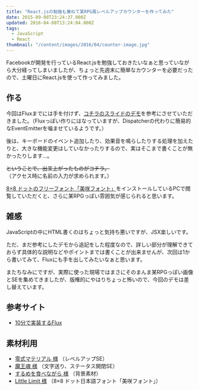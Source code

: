 ```yaml
---
title: "React.jsの勉強も兼ねて某RPG風レベルアップカウンターを作ってみた"
date: 2015-09-08T23:24:37.000Z
updated: 2016-04-08T13:24:04.000Z
tags:
  - JavaScript
  - React
thumbnail: "/content/images/2016/04/counter-image.jpg"
---
```



Facebookが開発を行っているReact.jsを勉強しておきたいなぁと思っていながら大分経ってしまいましたが、ちょっと先週末に簡単なカウンターを必要だったので、土曜日にReact.jsを使って作ってみました。


## 作る

今回はFluxまでには手を付けず、[コチラのスライドのデモ](http://azu.github.io/slide/react-meetup/flux.html)を参考にさせていただきました。（Fluxっぽい作りにはなっていますが、Dispatcherの代わりに簡易的なEventEmitterを噛ませているようです。）

後は、キーボードのイベント追加したり、効果音を鳴らしたりする処理を加えたりと、大きな機能変更はしていなかったりするので、実はそこまで書くことが無かったりします…。

~~ということで、出来上がったものがコチラ。~~  
 （アクセス時に名前の入力が求められます。）

[8×8 ドットのフリーフォント「美咲フォント」](http://www.geocities.jp/littlimi/misaki.htm)をインストールしているPCで閲覧していただくと、さらに某RPGっぽい雰囲気が感じられると思います。


## 雑感

JavaScriptの中にHTML書くのはちょっと気持ち悪いですが、JSX楽しいです。

ただ、まだ参考にしたデモから追記をした程度なので、詳しい部分が理解できておらず具体的な説明などやポイントまでは書くことが出来ませんが、次回は1から書いてみて、Fluxにも手を出してみたいなぁと思います。

またちなみにですが、実際に使った現場ではまさにそのまんま某RPGっぽい画像とSEを集めてきましたが、版権的にやはりちょっと怖いので、今回のデモは差し替えています。


## 参考サイト

- [10分で実装するFlux](http://azu.github.io/slide/react-meetup/flux.html)


## 素材利用

- [零式マテリアル 様](http://www.zero-matter.com/) （レベルアップSE）
- [魔王魂 様](http://maoudamashii.jokersounds.com/) （文字送り、ステータス開閉SE）
- [するめを食べながら 様](http://blog.livedoor.jp/ata_rime/archives/39001614.html) （背景素材）
- [Little Limit 様](http://www.geocities.jp/littlimi/) （8×8 ドット日本語フォント「美咲フォント」）


